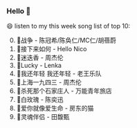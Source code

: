 

### Hello 👋

😄 listen to my this week song list of top 10:

0. 🌈战争 - 陈冠希/陈奂仁/MC仁/胡蓓蔚
1. 🌈接下来如何 - Hello Nico
2. 🌈迷迭香 - 周杰伦
3. 🌈Lucky - Lenka
4. 🌈我还年轻 我还年轻 - 老王乐队
5. 🌈上海一九四三 - 周杰伦
6. 🌈杀死那个石家庄人 - 万能青年旅店
7. 🌈白玫瑰 - 陈奕迅
8. 🌈爱你就像爱生命 - 房东的猫
9. 🌈灵魂伴侣 - 田馥甄

